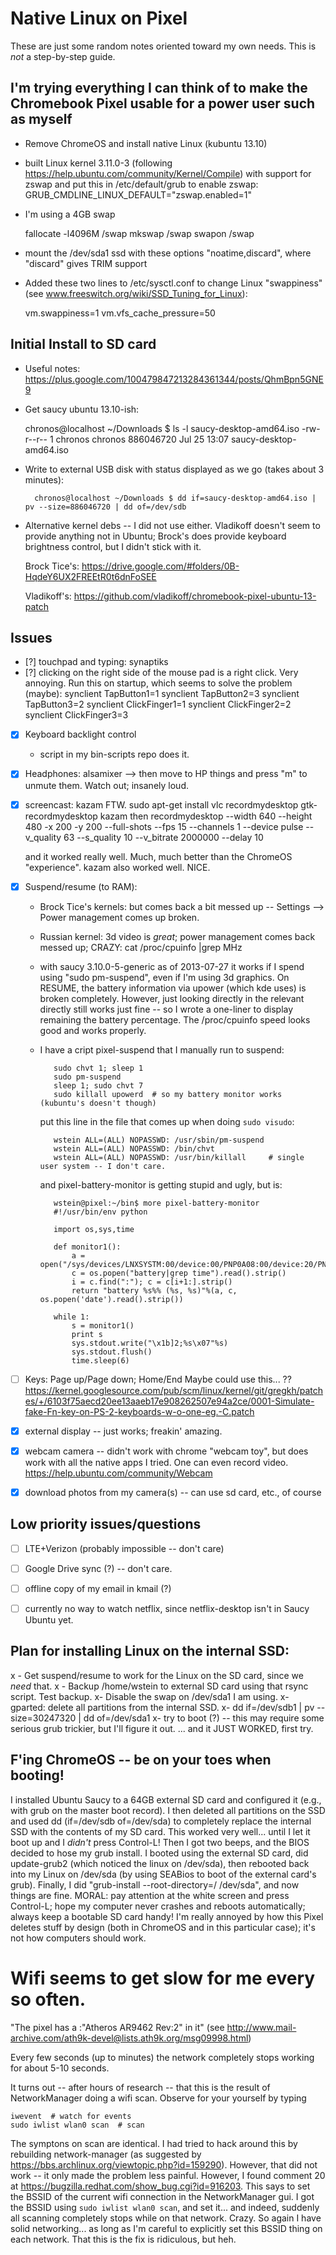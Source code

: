 # Native Linux on Pixel

These are just some random notes oriented toward my own needs.  This is *not* a step-by-step guide.

## I'm trying everything I can think of to make the Chromebook Pixel usable for a power user such as myself

  - Remove ChromeOS and install native Linux (kubuntu 13.10)

  - built Linux kernel 3.11.0-3  (following https://help.ubuntu.com/community/Kernel/Compile) with support for zswap and put this in /etc/default/grub to enable zswap: GRUB_CMDLINE_LINUX_DEFAULT="zswap.enabled=1"

  - I'm using a 4GB swap

     fallocate -l4096M /swap
     mkswap /swap
     swapon /swap

  - mount the /dev/sda1 ssd with these options "noatime,discard", where "discard" gives TRIM support

  - Added these two lines to /etc/sysctl.conf to change Linux "swappiness" (see www.freeswitch.org/wiki/SSD_Tuning_for_Linux):

      vm.swappiness=1
      vm.vfs_cache_pressure=50



## Initial Install to SD card

- Useful notes: <https://plus.google.com/100479847213284361344/posts/QhmBpn5GNE9>

- Get saucy ubuntu 13.10-ish:

    chronos@localhost ~/Downloads $ ls -l saucy-desktop-amd64.iso -rw-r--r-- 1 chronos chronos 886046720 Jul 25 13:07 saucy-desktop-amd64.iso

- Write to external USB disk with status displayed as we go (takes about 3 minutes):

        chronos@localhost ~/Downloads $ dd if=saucy-desktop-amd64.iso | pv --size=886046720 | dd of=/dev/sdb

- Alternative kernel debs -- I did not use either.  Vladikoff doesn't seem to provide anything not in Ubuntu; Brock's does provide keyboard brightness control, but I didn't stick with it.

   Brock Tice's:  <https://drive.google.com/#folders/0B-HqdeY6UX2FREEtR0t6dnFoSEE>

   Vladikoff's:   <https://github.com/vladikoff/chromebook-pixel-ubuntu-13-patch>



## Issues

- [?] touchpad and typing: synaptiks
- [?] clicking on the right side of the mouse pad is a right click. Very annoying.  Run this on startup, which seems to solve the problem (maybe):
        synclient TapButton1=1
        synclient TapButton2=3
        synclient TapButton3=2
        synclient ClickFinger1=1
        synclient ClickFinger2=2
        synclient ClickFinger3=3
- [x] Keyboard backlight control
   - script in my bin-scripts repo does it.
- [x] Headphones:
    alsamixer --> then move to HP things and press "m" to unmute them.  Watch out; insanely loud.
- [x] screencast: kazam FTW.
        sudo apt-get install vlc recordmydesktop gtk-recordmydesktop kazam
    then
        recordmydesktop --width 640 --height 480 -x 200 -y 200 --full-shots --fps 15   --channels 1 --device pulse --v_quality 63 --s_quality 10 --v_bitrate 2000000   --delay 10

    and it worked really well. Much, much better than the ChromeOS "experience".
    kazam also worked well.  NICE.

- [x] Suspend/resume (to RAM):
   - Brock Tice's kernels: but comes back a bit messed up -- Settings --> Power management comes up broken.
   - Russian kernel: 3d video is *great*; power management comes back messed up;  CRAZY: cat /proc/cpuinfo |grep MHz
   - with saucy 3.10.0-5-generic as of 2013-07-27 it works if I spend using "sudo pm-suspend", even if I'm using 3d graphics.
     On RESUME, the battery information via upower (which kde uses) is broken completely.  However, just looking directly
     in the relevant directly still works just fine -- so I wrote a one-liner to display remaining the battery percentage.
     The /proc/cpuinfo speed looks good and works properly.

   - I have a cript pixel-suspend that I manually run to suspend:

            sudo chvt 1; sleep 1
            sudo pm-suspend
            sleep 1; sudo chvt 7
            sudo killall upowerd  # so my battery monitor works (kubuntu's doesn't though)

     put this line in the file that comes up when doing `sudo visudo`:

            wstein ALL=(ALL) NOPASSWD: /usr/sbin/pm-suspend
            wstein ALL=(ALL) NOPASSWD: /bin/chvt
            wstein ALL=(ALL) NOPASSWD: /usr/bin/killall     # single user system -- I don't care.


     and pixel-battery-monitor is getting stupid and ugly, but is:

            wstein@pixel:~/bin$ more pixel-battery-monitor
            #!/usr/bin/env python

            import os,sys,time

            def monitor1():
                a = open("/sys/devices/LNXSYSTM:00/device:00/PNP0A08:00/device:20/PNP0C09:00/PNP0C0A:00/power_supply/BAT0/capacity").read().strip()
                c = os.popen("battery|grep time").read().strip()
                i = c.find(":"); c = c[i+1:].strip()
                return "battery %s%% (%s, %s)"%(a, c, os.popen('date').read().strip())

            while 1:
                s = monitor1()
                print s
                sys.stdout.write("\x1b]2;%s\x07"%s)
                sys.stdout.flush()
                time.sleep(6)





- [ ] Keys: Page up/Page down; Home/End
      Maybe could use this... ?? <https://kernel.googlesource.com/pub/scm/linux/kernel/git/gregkh/patches/+/6103f75aecd20ee13aaeb17e908262507e94a2ce/0001-Simulate-fake-Fn-key-on-PS-2-keyboards-w-o-one-eg.-C.patch>

- [x] external display  -- just works; freakin' amazing.

- [x] webcam camera -- didn't work with chrome "webcam toy", but does work with all the native apps I tried.  One can even record video.   https://help.ubuntu.com/community/Webcam

- [x] download photos from my camera(s) -- can use sd card, etc., of course


## Low priority issues/questions

- [ ] LTE+Verizon (probably impossible -- don't care)
- [ ] Google Drive sync (?) -- don't care.
- [ ] offline copy of my email in kmail (?)
- [ ] currently no way to watch netflix, since netflix-desktop isn't in Saucy Ubuntu yet.


## Plan for installing Linux on the internal SSD:

x - Get suspend/resume to work for the Linux on the SD card, since we *need* that.
x - Backup /home/wstein to external SD card using that rsync script. Test backup.
x- Disable the swap on /dev/sda1 I am using.
x- gparted: delete all partitions from the internal SSD.
x- dd if=/dev/sdb1 | pv --size=30247320  | dd of=/dev/sda1
x- try to boot (?) -- this may require some serious grub trickier, but I'll figure it out.
... and it JUST WORKED, first try.


## F'ing ChromeOS -- be on your toes when booting!

I installed Ubuntu Saucy to a 64GB external SD card and configured it (e.g., with grub on the master boot record).  I then deleted all partitions on the SSD and used dd (if=/dev/sdb of=/dev/sda) to completely replace the internal SSD with the contents of my SD card.   This worked very well... until I let it boot up and I *didn't* press Control-L!   Then I got two beeps, and the BIOS decided to hose my grub install.    I booted using the external SD card, did update-grub2 (which noticed the linux on /dev/sda), then rebooted back into my Linux on /dev/sda (by using SEABios to boot of the external card's grub).  Finally, I did "grub-install --root-directory=/ /dev/sda", and now things are fine.   MORAL: pay attention at the white screen and press Control-L; hope my computer never crashes and reboots automatically;  always keep a bootable SD card handy!   I'm really annoyed by how this Pixel deletes stuff by design (both in ChromeOS and in this particular case); it's not how computers should work.


# Wifi seems to get slow for me every so often.

"The pixel has a :"Atheros AR9462 Rev:2" in it"  (see http://www.mail-archive.com/ath9k-devel@lists.ath9k.org/msg09998.html)

Every few seconds (up to minutes) the network completely stops working for about 5-10 seconds.

It turns out -- after hours of research -- that this is the result of NetworkManager doing a wifi scan.
Observe for your yourself by typing

    iwevent  # watch for events
    sudo iwlist wlan0 scan  # scan

The symptons on scan are identical.   I had tried to hack around this by rebuilding network-manager (as suggested by <https://bbs.archlinux.org/viewtopic.php?id=159290>).   However, that did not work -- it only made the problem less painful.
However, I found comment 20 at <https://bugzilla.redhat.com/show_bug.cgi?id=916203>.  This says to set the BSSID of the
current wifi connection in the NetworkManager gui.  I got the BSSID using `sudo iwlist wlan0 scan`, and set it... and indeed,
suddenly all scanning completely stops while on that network.  Crazy.  So again I have solid networking... as long as I'm careful
to explicitly set this BSSID thing on each network.  That this is the fix is ridiculous, but heh.


